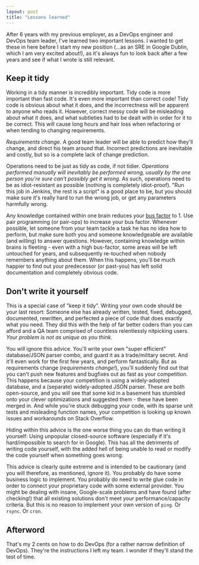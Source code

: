 ```yaml
---
layout: post
title: "Lessons learned"
---
```


After 6 years with my previous employer, as a DevOps engineer and DevOps team leader, I've learned two important lessons. I wanted to get these in here before I start my new position (...as an SRE in Google Dublin, which I am very excited about!), as it's always fun to look back after a few years and see if what I wrote is still relevant.

Keep it tidy
------------

Working in a tidy manner is incredibly important. Tidy code is more important than fast code. It's even more important than correct code! Tidy code is obvious about what it does, and the incorrectness will be apparent to anyone who reads it. However, correct messy code will be misleading about what it does, and what subtleties had to be dealt with in order for it to be correct. This will cause long hours and hair loss when refactoring or when tending to changing requirements.

*Requirements change.* A good team leader will be able to predict how they'll change, and direct his team around that. Incorrect predictions are inevitable and costly, but so is a complete lack of change prediction.

Operations need to be just as tidy as code, if not tidier. *Operations performed manually will inevitably be performed wrong, usually by the one person you're sure can't possibly get it wrong.* As such, operations need to be as idiot-resistant as possible (nothing is completely idiot-proof). "Run this job in Jenkins, the rest is a script" is a good place to be, but you should make sure it's really hard to run the wrong job, or get any parameters harmfully wrong.

Any knowledge contained within one brain reduces your [bus factor](http://en.wikipedia.org/wiki/Bus_factor) to 1. Use pair programming (or pair-ops) to increase your bus factor. Whenever possible, let someone from your team tackle a task he has no idea how to perform, but make sure both you and someone knowledgeable are available (and willing) to answer questions. However, containing knowledge within brains is fleeting - even with a high bus-factor, some areas will be left untouched for years, and subsequently re-touched when nobody remembers anything about them. When this happens, you'll be much happier to find out your predecessor (or past-you) has left solid documentation and completely obvious code.

Don't write it yourself
-----------------------

This is a special case of "keep it tidy". Writing your own code should be your last resort: Someone else has already written, tested, fixed, debugged, documented, rewritten, and perfected a piece of code that does exactly what you need. They did this with the help of far better coders than you can afford and a QA team comprised of countless relentlessly nitpicking users. *Your problem is not as unique as you think.*

You will ignore this advice. You'll write your own "super efficient" database/JSON parser combo, and guard it as a trade/military secret. And it'll even work for the first few years, and perform fantastically. But as requirements change (*requirements change!*), you'll suddenly find out that you can't push new features and bugfixes out as fast as your competition. This happens because your competition is using a widely-adopted database, and a (separate) widely-adopted JSON parser. These are both open-source, and you will see that some kid in a basement has stumbled onto your clever optimizations and suggested them - these have been merged in. And while you're stuck debugging your code, with its sparse unit tests and misleading function names, your competition is looking up known issues and workarounds on Stack Overflow.

Hiding within this advice is the one worse thing you can do than writing it yourself: Using unpopular closed-source software (especially if it's hard/impossible to search for in Google). This has all the detriments of writing code yourself, with the added hell of being unable to read or modify the code yourself when something goes wrong.

This advice is clearly quite extreme and is intended to be cautionary (and you will therefore, as mentioned, ignore it). You probably do have some business logic to implement. You probably do need to write glue code in order to connect your proprietary code with some external provider. You might be dealing with insane, Google-scale problems and have found (after checking!) that all existing solutions don't meet your performance/capacity criteria. But this is no reason to implement your own version of `ping`. Or `rsync`. Or `cron`.

Afterword
---------

That's my 2 cents on how to do DevOps (for a rather narrow definition of DevOps). They're the instructions I left my team. I wonder if they'll stand the test of time.
